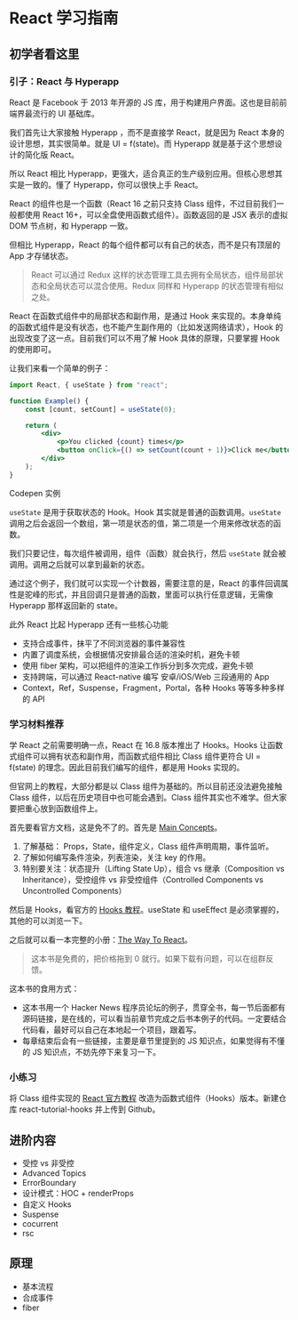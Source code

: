 # React 学习指南

## 初学者看这里

### 引子：React 与 Hyperapp

React 是 Facebook 于 2013 年开源的 JS 库，用于构建用户界面。这也是目前前端界最流行的 UI 基础库。

我们首先让大家接触 Hyperapp ，而不是直接学 React，就是因为 React 本身的设计思想，其实很简单。就是 UI = f(state)。而 Hyperapp 就是基于这个思想设计的简化版 React。

所以 React 相比 Hyperapp，更强大，适合真正的生产级别应用。但核心思想其实是一致的。懂了 Hyperapp，你可以很快上手 React。

React 的组件也是一个函数（React 16 之前只支持 Class 组件，不过目前我们一般都使用 React 16+，可以全盘使用函数式组件）。函数返回的是 JSX 表示的虚拟 DOM 节点树，和 Hyperapp 一致。

但相比 Hyperapp，React 的每个组件都可以有自己的状态，而不是只有顶层的 App 才存储状态。

> React 可以通过 Redux 这样的状态管理工具去拥有全局状态，组件局部状态和全局状态可以混合使用。Redux 同样和 Hyperapp 的状态管理有相似之处。

React 在函数式组件中的局部状态和副作用，是通过 Hook 来实现的。本身单纯的函数式组件是没有状态，也不能产生副作用的（比如发送网络请求），Hook 的出现改变了这一点。目前我们可以不用了解 Hook 具体的原理，只要掌握 Hook 的使用即可。

让我们来看一个简单的例子：

```jsx
import React, { useState } from "react";

function Example() {
	const [count, setCount] = useState(0);

	return (
		<div>
			<p>You clicked {count} times</p>
			<button onClick={() => setCount(count + 1)}>Click me</button>
		</div>
	);
}
```

Codepen 实例

`useState` 是用于获取状态的 Hook。Hook 其实就是普通的函数调用。`useState` 调用之后会返回一个数组，第一项是状态的值，第二项是一个用来修改状态的函数。

我们只要记住，每次组件被调用，组件（函数）就会执行，然后 `useState` 就会被调用。调用之后就可以拿到最新的状态。

通过这个例子，我们就可以实现一个计数器，需要注意的是，React 的事件回调属性是驼峰的形式，并且回调只是普通的函数，里面可以执行任意逻辑，无需像 Hyperapp 那样返回新的 state。

此外 React 比起 Hyperapp 还有一些核心功能

- 支持合成事件，抹平了不同浏览器的事件兼容性
- 内置了调度系统，会根据情况安排最合适的渲染时机，避免卡顿
- 使用 fiber 架构，可以把组件的渲染工作拆分到多次完成，避免卡顿
- 支持跨端，可以通过 React-native 编写 安卓/iOS/Web 三段通用的 App
- Context，Ref，Suspense，Fragment，Portal，各种 Hooks 等等多种多样的 API

### 学习材料推荐

学 React 之前需要明确一点，React 在 16.8 版本推出了 Hooks。Hooks 让函数式组件可以拥有状态和副作用，而函数式组件相比 Class 组件更符合 UI = f(state) 的理念。因此目前我们编写的组件，都是用 Hooks 实现的。

但官网上的教程，大部分都是以 Class 组件为基础的。所以目前还没法避免接触 Class 组件，以后在历史项目中也可能会遇到。Class 组件其实也不难学。但大家要把重心放到函数组件上。

首先要看官方文档，这是免不了的。首先是 [Main Concepts](https://reactjs.org/docs/hello-world.html)。

1. 了解基础： Props，State，组件定义，Class 组件声明周期，事件监听。
2. 了解如何编写条件渲染，列表渲染，关注 key 的作用。
3. 特别要关注：状态提升（Lifting State Up），组合 vs 继承（Composition vs Inheritance），受控组件 vs 非受控组件（Controlled Components vs Uncontrolled Components）

然后是 Hooks，看官方的 [Hooks 教程](https://reactjs.org/docs/hooks-intro.html)。useState 和 useEffect 是必须掌握的，其他的可以浏览一下。

之后就可以看一本完整的小册：[The Way To React](https://leanpub.com/the-road-to-learn-react-chinese/)。

> 这本书是免费的，把价格拖到 0 就行。如果下载有问题，可以在组群反馈。

这本书的食用方式：

- 这本书用一个 Hacker News 程序员论坛的例子，贯穿全书，每一节后面都有源码链接，是在线的，可以看当前章节完成之后书本例子的代码。一定要结合代码看，最好可以自己在本地起一个项目，跟着写。
- 每章结束后会有一些链接，主要是章节里提到的 JS 知识点，如果觉得有不懂的 JS 知识点，不妨先停下来复习一下。

### 小练习

将 Class 组件实现的 [React 官方教程](https://reactjs.org/tutorial/tutorial.html) 改造为函数式组件（Hooks）版本。新建仓库 react-tutorial-hooks 并上传到 Github。

## 进阶内容

- 受控 vs 非受控
- Advanced Topics
- ErrorBoundary
- 设计模式：HOC + renderProps
- 自定义 Hooks
- Suspense
- cocurrent
- rsc


## 原理

- 基本流程
- 合成事件
- fiber